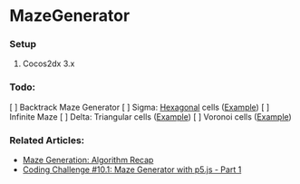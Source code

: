 # MazeGenerator

### Setup
1. Cocos2dx 3.x


### Todo:
 [ ] Backtrack Maze Generator
 [ ] Sigma: [Hexagonal](https://www.redblobgames.com/grids/hexagons/) cells ([Example](http://www.mazegenerator.net/))
 [ ] Infinite Maze
 [ ] Delta: Triangular cells ([Example](http://www.mazegenerator.net/))
 [ ] Voronoi cells ([Example](http://www-cs-students.stanford.edu/~amitp/game-programming/polygon-map-generation/))
 
 
 ### Related Articles:
- [Maze Generation: Algorithm Recap](http://weblog.jamisbuck.org/2011/2/7/maze-generation-algorithm-recap)
- [Coding Challenge #10.1: Maze Generator with p5.js - Part 1](https://www.youtube.com/watch?v=HyK_Q5rrcr4)
